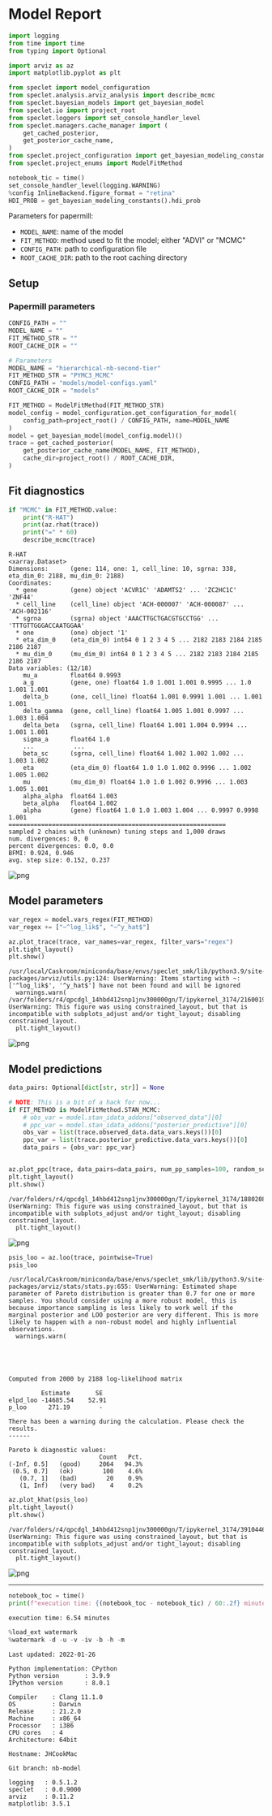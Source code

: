 # Model Report

```python
import logging
from time import time
from typing import Optional

import arviz as az
import matplotlib.pyplot as plt

from speclet import model_configuration
from speclet.analysis.arviz_analysis import describe_mcmc
from speclet.bayesian_models import get_bayesian_model
from speclet.io import project_root
from speclet.loggers import set_console_handler_level
from speclet.managers.cache_manager import (
    get_cached_posterior,
    get_posterior_cache_name,
)
from speclet.project_configuration import get_bayesian_modeling_constants
from speclet.project_enums import ModelFitMethod
```

```python
notebook_tic = time()
set_console_handler_level(logging.WARNING)
%config InlineBackend.figure_format = "retina"
HDI_PROB = get_bayesian_modeling_constants().hdi_prob
```

Parameters for papermill:

- `MODEL_NAME`: name of the model
- `FIT_METHOD`: method used to fit the model; either "ADVI" or "MCMC"
- `CONFIG_PATH`: path to configuration file
- `ROOT_CACHE_DIR`: path to the root caching directory

## Setup

### Papermill parameters

```python
CONFIG_PATH = ""
MODEL_NAME = ""
FIT_METHOD_STR = ""
ROOT_CACHE_DIR = ""
```

```python
# Parameters
MODEL_NAME = "hierarchical-nb-second-tier"
FIT_METHOD_STR = "PYMC3_MCMC"
CONFIG_PATH = "models/model-configs.yaml"
ROOT_CACHE_DIR = "models"
```

```python
FIT_METHOD = ModelFitMethod(FIT_METHOD_STR)
model_config = model_configuration.get_configuration_for_model(
    config_path=project_root() / CONFIG_PATH, name=MODEL_NAME
)
model = get_bayesian_model(model_config.model)()
trace = get_cached_posterior(
    get_posterior_cache_name(MODEL_NAME, FIT_METHOD),
    cache_dir=project_root() / ROOT_CACHE_DIR,
)
```

## Fit diagnostics

```python
if "MCMC" in FIT_METHOD.value:
    print("R-HAT")
    print(az.rhat(trace))
    print("=" * 60)
    describe_mcmc(trace)
```

    R-HAT
    <xarray.Dataset>
    Dimensions:      (gene: 114, one: 1, cell_line: 10, sgrna: 338, eta_dim_0: 2188, mu_dim_0: 2188)
    Coordinates:
      * gene         (gene) object 'ACVR1C' 'ADAMTS2' ... 'ZC2HC1C' 'ZNF44'
      * cell_line    (cell_line) object 'ACH-000007' 'ACH-000087' ... 'ACH-002116'
      * sgrna        (sgrna) object 'AAACTTGCTGACGTGCCTGG' ... 'TTTGTTGGGACCAATGGAA'
      * one          (one) object '1'
      * eta_dim_0    (eta_dim_0) int64 0 1 2 3 4 5 ... 2182 2183 2184 2185 2186 2187
      * mu_dim_0     (mu_dim_0) int64 0 1 2 3 4 5 ... 2182 2183 2184 2185 2186 2187
    Data variables: (12/18)
        mu_a         float64 0.9993
        a_g          (gene, one) float64 1.0 1.001 1.001 0.9995 ... 1.0 1.001 1.001
        delta_b      (one, cell_line) float64 1.001 0.9991 1.001 ... 1.001 1.001
        delta_gamma  (gene, cell_line) float64 1.005 1.001 0.9997 ... 1.003 1.004
        delta_beta   (sgrna, cell_line) float64 1.001 1.004 0.9994 ... 1.001 1.001
        sigma_a      float64 1.0
        ...           ...
        beta_sc      (sgrna, cell_line) float64 1.002 1.002 1.002 ... 1.003 1.002
        eta          (eta_dim_0) float64 1.0 1.0 1.002 0.9996 ... 1.002 1.005 1.002
        mu           (mu_dim_0) float64 1.0 1.0 1.002 0.9996 ... 1.003 1.005 1.001
        alpha_alpha  float64 1.003
        beta_alpha   float64 1.002
        alpha        (gene) float64 1.0 1.0 1.003 1.004 ... 0.9997 0.9998 1.001
    ============================================================
    sampled 2 chains with (unknown) tuning steps and 1,000 draws
    num. divergences: 0, 0
    percent divergences: 0.0, 0.0
    BFMI: 0.924, 0.946
    avg. step size: 0.152, 0.237

![png](hierarchical-nb-second-tier_PYMC3_MCMC_files/hierarchical-nb-second-tier_PYMC3_MCMC_10_1.png)

## Model parameters

```python
var_regex = model.vars_regex(FIT_METHOD)
var_regex += ["~^log_lik$", "~^y_hat$"]
```

```python
az.plot_trace(trace, var_names=var_regex, filter_vars="regex")
plt.tight_layout()
plt.show()
```

    /usr/local/Caskroom/miniconda/base/envs/speclet_smk/lib/python3.9/site-packages/arviz/utils.py:124: UserWarning: Items starting with ~: ['^log_lik$', '^y_hat$'] have not been found and will be ignored
      warnings.warn(
    /var/folders/r4/qpcdgl_14hbd412snp1jnv300000gn/T/ipykernel_3174/2160019948.py:2: UserWarning: This figure was using constrained_layout, but that is incompatible with subplots_adjust and/or tight_layout; disabling constrained_layout.
      plt.tight_layout()

![png](hierarchical-nb-second-tier_PYMC3_MCMC_files/hierarchical-nb-second-tier_PYMC3_MCMC_13_1.png)

## Model predictions

```python
data_pairs: Optional[dict[str, str]] = None

# NOTE: This is a bit of a hack for now...
if FIT_METHOD is ModelFitMethod.STAN_MCMC:
    # obs_var = model.stan_idata_addons["observed_data"][0]
    # ppc_var = model.stan_idata_addons["posterior_predictive"][0]
    obs_var = list(trace.observed_data.data_vars.keys())[0]
    ppc_var = list(trace.posterior_predictive.data_vars.keys())[0]
    data_pairs = {obs_var: ppc_var}


az.plot_ppc(trace, data_pairs=data_pairs, num_pp_samples=100, random_seed=123)
plt.tight_layout()
plt.show()
```

    /var/folders/r4/qpcdgl_14hbd412snp1jnv300000gn/T/ipykernel_3174/1880208410.py:13: UserWarning: This figure was using constrained_layout, but that is incompatible with subplots_adjust and/or tight_layout; disabling constrained_layout.
      plt.tight_layout()

![png](hierarchical-nb-second-tier_PYMC3_MCMC_files/hierarchical-nb-second-tier_PYMC3_MCMC_15_1.png)

```python
psis_loo = az.loo(trace, pointwise=True)
psis_loo
```

    /usr/local/Caskroom/miniconda/base/envs/speclet_smk/lib/python3.9/site-packages/arviz/stats/stats.py:655: UserWarning: Estimated shape parameter of Pareto distribution is greater than 0.7 for one or more samples. You should consider using a more robust model, this is because importance sampling is less likely to work well if the marginal posterior and LOO posterior are very different. This is more likely to happen with a non-robust model and highly influential observations.
      warnings.warn(





    Computed from 2000 by 2188 log-likelihood matrix

             Estimate       SE
    elpd_loo -14685.54    52.91
    p_loo      271.19        -

    There has been a warning during the calculation. Please check the results.
    ------

    Pareto k diagnostic values:
                             Count   Pct.
    (-Inf, 0.5]   (good)     2064   94.3%
     (0.5, 0.7]   (ok)        100    4.6%
       (0.7, 1]   (bad)        20    0.9%
       (1, Inf)   (very bad)    4    0.2%

```python
az.plot_khat(psis_loo)
plt.tight_layout()
plt.show()
```

    /var/folders/r4/qpcdgl_14hbd412snp1jnv300000gn/T/ipykernel_3174/3910446358.py:2: UserWarning: This figure was using constrained_layout, but that is incompatible with subplots_adjust and/or tight_layout; disabling constrained_layout.
      plt.tight_layout()

![png](hierarchical-nb-second-tier_PYMC3_MCMC_files/hierarchical-nb-second-tier_PYMC3_MCMC_17_1.png)

---

```python
notebook_toc = time()
print(f"execution time: {(notebook_toc - notebook_tic) / 60:.2f} minutes")
```

    execution time: 6.54 minutes

```python
%load_ext watermark
%watermark -d -u -v -iv -b -h -m
```

    Last updated: 2022-01-26

    Python implementation: CPython
    Python version       : 3.9.9
    IPython version      : 8.0.1

    Compiler    : Clang 11.1.0
    OS          : Darwin
    Release     : 21.2.0
    Machine     : x86_64
    Processor   : i386
    CPU cores   : 4
    Architecture: 64bit

    Hostname: JHCookMac

    Git branch: nb-model

    logging   : 0.5.1.2
    speclet   : 0.0.9000
    arviz     : 0.11.2
    matplotlib: 3.5.1
